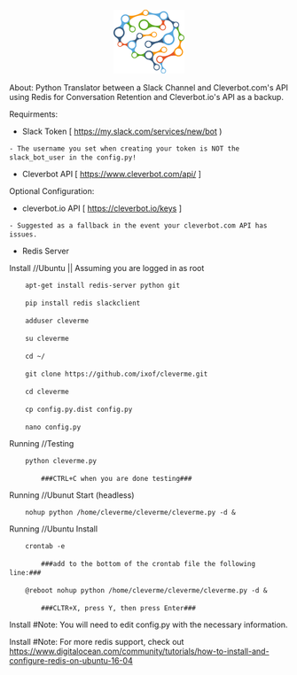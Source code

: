 <p align="center"><img src="cleverme-icon.png" width="128"></p>

About:
	Python Translator between a Slack Channel and Cleverbot.com's API
	using Redis for Conversation Retention and Cleverbot.io's API as a backup.


Requirments:

   * Slack Token [ https://my.slack.com/services/new/bot )

    - The username you set when creating your token is NOT the slack_bot_user in the config.py!

   * Cleverbot API [ https://www.cleverbot.com/api/ ]


Optional Configuration:

   * cleverbot.io API [ https://cleverbot.io/keys ]

    - Suggested as a fallback in the event your cleverbot.com API has issues.

   * Redis Server


Install //Ubuntu || Assuming you are logged in as root

        apt-get install redis-server python git

        pip install redis slackclient

        adduser cleverme

        su cleverme

        cd ~/

        git clone https://github.com/ixof/cleverme.git

        cd cleverme

        cp config.py.dist config.py

        nano config.py


Running //Testing

        python cleverme.py

        	###CTRL+C when you are done testing###


Running //Ubunut Start (headless)

        nohup python /home/cleverme/cleverme/cleverme.py -d &


Running //Ubuntu Install

        crontab -e

        	###add to the bottom of the crontab file the following line:###

        @reboot nohup python /home/cleverme/cleverme/cleverme.py -d &

        	###CLTR+X, press Y, then press Enter###


Install #Note: You will need to edit config.py with the necessary information.

Install #Note: For more redis support, check out https://www.digitalocean.com/community/tutorials/how-to-install-and-configure-redis-on-ubuntu-16-04
